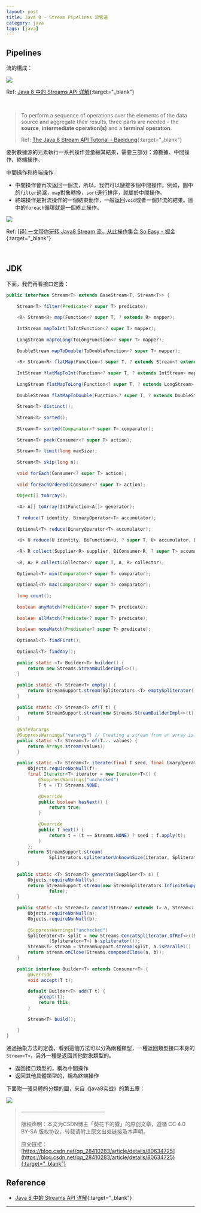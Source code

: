 ```yaml
---
layout: post
title: Java 8 - Stream Pipelines 流管道
category: java
tags: [java]
---
```


## Pipelines

流的構成：

![](https://hauchenglee.github.io/assets/images/it/java/java8-stream--pipeline-ibm.png)

Ref: [Java 8 中的 Streams API 详解](https://www.ibm.com/developerworks/cn/java/j-lo-java8streamapi/index.html){:target="_blank"}

<br>

> To perform a sequence of operations over the elements of the data source and aggregate 
> their results, three parts are needed - the **source**, **intermediate operation(s)** and a **terminal operation**.
>
> Ref: [The Java 8 Stream API Tutorial - Baeldung](https://www.baeldung.com/java-8-streams){:target="_blank"}

要對數據源的元素執行一系列操作並彙總其結果，需要三部分：源數據、中間操作、終端操作。

中間操作和終端操作：
- 中間操作會再次返回一個流，所以，我們可以鏈接多個中間操作。例如，圖中的`filter`過濾，`map`對象轉換，`sort`進行排序，就屬於中間操作。
- 終端操作是對流操作的一個結束動作，一般返回`void`或者一個非流的結果。圖中的`foreach`循環就是一個終止操作。

![](https://hauchenglee.github.io/assets/images/it/java/java8-stream-pipelines-desc.png)

Ref: [[译] 一文带你玩转 Java8 Stream 流，从此操作集合 So Easy - 掘金](https://juejin.im/post/5cc124a95188252d891d00f2){:target="_blank"}

<br>

## JDK

下面，我們再看接口定義：

```java
public interface Stream<T> extends BaseStream<T, Stream<T>> {
 
	Stream<T> filter(Predicate<? super T> predicate);
 
	<R> Stream<R> map(Function<? super T, ? extends R> mapper);
 
	IntStream mapToInt(ToIntFunction<? super T> mapper);
 
	LongStream mapToLong(ToLongFunction<? super T> mapper);
 
	DoubleStream mapToDouble(ToDoubleFunction<? super T> mapper);
 
	<R> Stream<R> flatMap(Function<? super T, ? extends Stream<? extends R>> mapper);
 
	IntStream flatMapToInt(Function<? super T, ? extends IntStream> mapper);
 
	LongStream flatMapToLong(Function<? super T, ? extends LongStream> mapper);
 
	DoubleStream flatMapToDouble(Function<? super T, ? extends DoubleStream> mapper);
 
	Stream<T> distinct();
 
	Stream<T> sorted();
 
	Stream<T> sorted(Comparator<? super T> comparator);
 
	Stream<T> peek(Consumer<? super T> action);
 
	Stream<T> limit(long maxSize);
 
	Stream<T> skip(long n);
 
	void forEach(Consumer<? super T> action);
 
	void forEachOrdered(Consumer<? super T> action);
 
	Object[] toArray();
 
	<A> A[] toArray(IntFunction<A[]> generator);
 
	T reduce(T identity, BinaryOperator<T> accumulator);
 
	Optional<T> reduce(BinaryOperator<T> accumulator);
 
	<U> U reduce(U identity, BiFunction<U, ? super T, U> accumulator, BinaryOperator<U> combiner);
 
	<R> R collect(Supplier<R> supplier, BiConsumer<R, ? super T> accumulator, BiConsumer<R, R> combiner);
 
	<R, A> R collect(Collector<? super T, A, R> collector);
 
	Optional<T> min(Comparator<? super T> comparator);
 
	Optional<T> max(Comparator<? super T> comparator);
 
	long count();
 
	boolean anyMatch(Predicate<? super T> predicate);
 
	boolean allMatch(Predicate<? super T> predicate);
 
	boolean noneMatch(Predicate<? super T> predicate);
 
	Optional<T> findFirst();
 
	Optional<T> findAny();
 
	public static <T> Builder<T> builder() {
		return new Streams.StreamBuilderImpl<>();
	}
 
	public static <T> Stream<T> empty() {
		return StreamSupport.stream(Spliterators.<T> emptySpliterator(), false);
	}
 
	public static <T> Stream<T> of(T t) {
		return StreamSupport.stream(new Streams.StreamBuilderImpl<>(t), false);
	}
 
	@SafeVarargs
	@SuppressWarnings("varargs") // Creating a stream from an array is safe
	public static <T> Stream<T> of(T... values) {
		return Arrays.stream(values);
	}
 
	public static <T> Stream<T> iterate(final T seed, final UnaryOperator<T> f) {
		Objects.requireNonNull(f);
		final Iterator<T> iterator = new Iterator<T>() {
			@SuppressWarnings("unchecked")
			T t = (T) Streams.NONE;
 
			@Override
			public boolean hasNext() {
				return true;
			}
 
			@Override
			public T next() {
				return t = (t == Streams.NONE) ? seed : f.apply(t);
			}
		};
		return StreamSupport.stream(
				Spliterators.spliteratorUnknownSize(iterator, Spliterator.ORDERED | Spliterator.IMMUTABLE), false);
	}
 
	public static <T> Stream<T> generate(Supplier<T> s) {
		Objects.requireNonNull(s);
		return StreamSupport.stream(new StreamSpliterators.InfiniteSupplyingSpliterator.OfRef<>(Long.MAX_VALUE, s),
				false);
	}
 
	public static <T> Stream<T> concat(Stream<? extends T> a, Stream<? extends T> b) {
		Objects.requireNonNull(a);
		Objects.requireNonNull(b);
 
		@SuppressWarnings("unchecked")
		Spliterator<T> split = new Streams.ConcatSpliterator.OfRef<>((Spliterator<T>) a.spliterator(),
				(Spliterator<T>) b.spliterator());
		Stream<T> stream = StreamSupport.stream(split, a.isParallel() || b.isParallel());
		return stream.onClose(Streams.composedClose(a, b));
	}
 
	public interface Builder<T> extends Consumer<T> {
		@Override
		void accept(T t);
 
		default Builder<T> add(T t) {
			accept(t);
			return this;
		}
 
		Stream<T> build();
 
	}
}
```

通過抽象方法的定義，看到這個方法可以分為兩種類型，一種返回類型接口本身的`Stream<T>`，另外一種是返回其他對象類型的。
- 返回接口類型的，稱為中間操作
- 返回其他具體類型的，稱為終端操作

下面附一張具體的分類的圖，來自《java8实战》的第五章：

![](https://hauchenglee.github.io/assets/images/it/java/java8-stream-pipelines-interface-table.png)

> ————————————————
>
> 版权声明：本文为CSDN博主「葵花下的獾」的原创文章，遵循 CC 4.0 BY-SA 版权协议，转载请附上原文出处链接及本声明。
>
> 原文链接：[https://blog.csdn.net/qq_28410283/article/details/80634725](https://blog.csdn.net/qq_28410283/article/details/80634725){:target="_blank"}

## Reference

- [Java 8 中的 Streams API 详解](https://www.ibm.com/developerworks/cn/java/j-lo-java8streamapi/index.html){:target="_blank"}

---